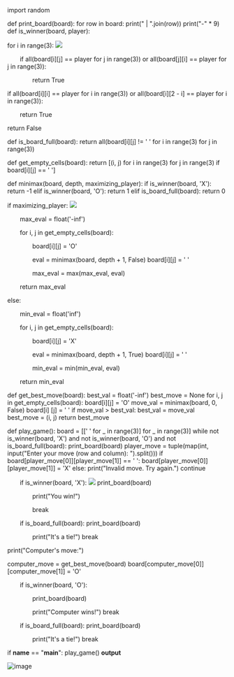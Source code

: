 ﻿import random

def print\_board(board): for row in board: print(" | ".join(row)) print("-" \* 9) def is\_winner(board, player):

for i in range(3): ![](Aspose.Words.51e8cf15-d8c3-44b7-9206-3f2e25328363.001.png)

`    `if all(board[i][j] == player for j in range(3)) or all(board[j][i] == player for j in range(3)): 

`        `return True 

if all(board[i][i] == player for i in range(3)) or all(board[i][2 - i] == player for i in range(3)): 

`    `return True 

return False

def is\_board\_full(board): return all(board[i][j] != ' ' for i in range(3) for j in range(3))

def get\_empty\_cells(board): return [(i, j) for i in range(3) for j in range(3) if board[i][j] == ' ']

def minimax(board, depth, maximizing\_player): if is\_winner(board, 'X'): return -1 elif is\_winner(board, 'O'): return 1 elif is\_board\_full(board): return 0

if maximizing\_player: ![](Aspose.Words.51e8cf15-d8c3-44b7-9206-3f2e25328363.002.png)

`    `max\_eval = float('-inf') 

`    `for i, j in get\_empty\_cells(board): 

`        `board[i][j] = 'O' 

`        `eval = minimax(board, depth + 1, False)         board[i][j] = ' ' 

`        `max\_eval = max(max\_eval, eval) 

`    `return max\_eval 

else: 

`    `min\_eval = float('inf') 

`    `for i, j in get\_empty\_cells(board): 

`        `board[i][j] = 'X' 

`        `eval = minimax(board, depth + 1, True)         board[i][j] = ' ' 

`        `min\_eval = min(min\_eval, eval) 

`    `return min\_eval

def get\_best\_move(board): best\_val = float('-inf') best\_move = None for i, j in get\_empty\_cells(board): board[i][j] = 'O' move\_val = minimax(board, 0, False) board[i] [j] = ' ' if move\_val > best\_val: best\_val = move\_val best\_move = (i, j) return best\_move

def play\_game(): board = [[' ' for \_ in range(3)] for \_ in range(3)] while not is\_winner(board, 'X') and not is\_winner(board, 'O') and not is\_board\_full(board): print\_board(board) player\_move = tuple(map(int, input("Enter your move (row and column): ").split())) if board[player\_move[0]][player\_move[1]] == ' ': board[player\_move[0]][player\_move[1]] = 'X' else: print("Invalid move. Try again.") continue

`    `if is\_winner(board, 'X'):  ![](Aspose.Words.51e8cf15-d8c3-44b7-9206-3f2e25328363.003.png)       print\_board(board) 

`        `print("You win!") 

`        `break 

`    `if is\_board\_full(board):         print\_board(board) 

`        `print("It's a tie!")         break 

print("Computer's move:") 

computer\_move = get\_best\_move(board) board[computer\_move[0]][computer\_move[1]] = 'O' 

`    `if is\_winner(board, 'O'): 

`        `print\_board(board) 

`        `print("Computer wins!")         break 

`    `if is\_board\_full(board):         print\_board(board) 

`        `print("It's a tie!")         break

if **name** == "**main**": play\_game() **output** 



![image](https://github.com/user-attachments/assets/bfb2172b-cf72-4828-975d-b05e8e5b9116)

